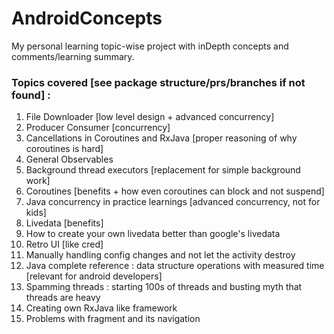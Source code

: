 # AndroidConcepts

My personal learning topic-wise project with inDepth concepts and comments/learning summary.

### Topics covered [see package structure/prs/branches if not found] : 

  1. File Downloader [low level design + advanced concurrency]
  2. Producer Consumer [concurrency]
  3. Cancellations in Coroutines and RxJava [proper reasoning of why coroutines is hard]
  4. General Observables
  5. Background thread executors [replacement for simple background work]
  6. Coroutines [benefits + how even coroutines can block and not suspend]
  7. Java concurrency in practice learnings [advanced concurrency, not for kids]
  8. Livedata [benefits]
  9. How to create your own livedata better than google's livedata
  10. Retro UI [like cred]
  11. Manually handling config changes and not let the activity destroy
  12. Java complete reference : data structure operations with measured time [relevant for android developers]
  13. Spamming threads : starting 100s of threads and busting myth that threads are heavy
  14. Creating own RxJava like framework
  15. Problems with fragment and its navigation
